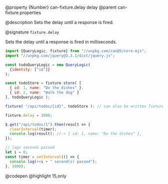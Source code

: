@property {Number} can-fixture.delay delay
@parent can-fixture.properties

@description Sets the delay until a response is fired.

@signature `fixture.delay`

  Sets the delay until a response is fired in milliseconds.

  ```js
  import {QueryLogic, fixture} from "//unpkg.com/can@5/core.mjs";
  import "//unpkg.com/jquery@3.3.1/dist/jquery.js";

  const todoQueryLogic = new QueryLogic(
    {identity: ["id"]}
  );

  const todoStore = fixture.store( [
    { id: 1, name: "Do the dishes" },
    { id: 2, name: "Walk the dog" }
  ], todoQueryLogic );

  fixture( "/api/todos/{id}", todoStore ); // can also be written fixture("/api/todos", todoStore);

  fixture.delay = 3000;

  $.get("/api/todos/1").then(result => {
    clearInterval(timer);
    console.log(result); //-> { id: 1, name: "Do the dishes" },
  });

  // logs seconds passed
  let i = 0;
  const timer = setInterval(() => {
    console.log(++i + " second(s) passed");
  }, 1000);

  ```
  @codepen
  @highlight 15,only